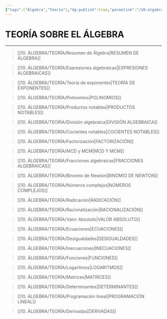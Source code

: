 ```yaml
---
{"tags":["Álgebra","Teoría"],"dg-publish":true,"permalink":"/10-algebra/teoria/teoria-sobre-el-algebra/","dgPassFrontmatter":true}
---
```


# TEORÍA SOBRE EL ÁLGEBRA
---

>[[10. ÁLGEBRA/TEORÍA/Resumen de Álgebra\|RESUMEN DE ÁLGEBRA]]

>[[10. ÁLGEBRA/TEORÍA/Expresiones algebraicas\|EXPRESIONES ALGEBRAICAS]]

>[[10. ÁLGEBRA/TEORÍA/Teoría de exponentes\|TEORÍA DE EXPONENTES]]

>[[10. ÁLGEBRA/TEORÍA/Polinomios\|POLINOMIOS]]

>[[10. ÁLGEBRA/TEORÍA/Productos notables\|PRODUCTOS NOTABLES]]

>[[10. ÁLGEBRA/TEORÍA/División algebraica\|DIVISIÓN ALGEBRAICA]]

>[[10. ÁLGEBRA/TEORÍA/Cocientes notables\|COCIENTES NOTABLES]]

>[[10. ÁLGEBRA/TEORÍA/Factorización\|FACTORIZACIÓN]]

>[[10. ÁLGEBRA/TEORÍA/MCD y MCM\|MCD Y MCM]]

>[[10. ÁLGEBRA/TEORÍA/Fracciones algebraicas\|FRACCIONES ALGEBRAICAS]]

>[[10. ÁLGEBRA/TEORÍA/Binomio de Newton\|BINOMIO DE NEWTON]]

>[[10. ÁLGEBRA/TEORÍA/Números complejos\|NÚMEROS COMPLEJOS]]

>[[10. ÁLGEBRA/TEORÍA/Radicación\|RADICACIÓN]]

>[[10. ÁLGEBRA/TEORÍA/Racionalización\|RACIONALIZACIÓN]]

>[[10. ÁLGEBRA/TEORÍA/Valor Absoluto\|VALOR ABSOLUTO]]

>[[10. ÁLGEBRA/TEORÍA/Ecuaciones\|ECUACIONES]]

>[[10. ÁLGEBRA/TEORÍA/Desigualdades\|DESIGUALDADES]]

>[[10. ÁLGEBRA/TEORÍA/Inecuaciones\|INECUACIONES]]

>[[10. ÁLGEBRA/TEORÍA/Funciones\|FUNCIONES]]

>[[10. ÁLGEBRA/TEORÍA/Logaritmos\|LOGARITMOS]]

>[[10. ÁLGEBRA/TEORÍA/Matrices\|MATRICES]]

 >[[10. ÁLGEBRA/TEORÍA/Determinantes\|DETERMINANTES]]

 >[[10. ÁLGEBRA/TEORÍA/Programación lineal\|PROGRAMACIÓN LINEAL]]
 
>[[10. ÁLGEBRA/TEORÍA/Derivadas\|DERIVADAS]]

